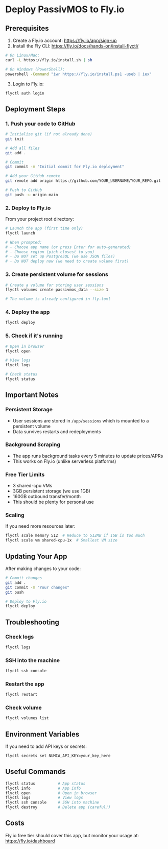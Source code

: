 # Deploy PassivMOS to Fly.io

## Prerequisites

1. Create a Fly.io account: https://fly.io/app/sign-up
2. Install the Fly CLI: https://fly.io/docs/hands-on/install-flyctl/

```bash
# On Linux/Mac:
curl -L https://fly.io/install.sh | sh

# On Windows (PowerShell):
powershell -Command "iwr https://fly.io/install.ps1 -useb | iex"
```

3. Login to Fly.io:
```bash
flyctl auth login
```

## Deployment Steps

### 1. Push your code to GitHub

```bash
# Initialize git (if not already done)
git init

# Add all files
git add .

# Commit
git commit -m "Initial commit for Fly.io deployment"

# Add your GitHub remote
git remote add origin https://github.com/YOUR_USERNAME/YOUR_REPO.git

# Push to GitHub
git push -u origin main
```

### 2. Deploy to Fly.io

From your project root directory:

```bash
# Launch the app (first time only)
flyctl launch

# When prompted:
# - Choose app name (or press Enter for auto-generated)
# - Choose region (pick closest to you)
# - Do NOT set up PostgreSQL (we use JSON files)
# - Do NOT deploy now (we need to create volume first)
```

### 3. Create persistent volume for sessions

```bash
# Create a volume for storing user sessions
flyctl volumes create passivmos_data --size 1

# The volume is already configured in fly.toml
```

### 4. Deploy the app

```bash
flyctl deploy
```

### 5. Check if it's running

```bash
# Open in browser
flyctl open

# View logs
flyctl logs

# Check status
flyctl status
```

## Important Notes

### Persistent Storage
- User sessions are stored in `/app/sessions` which is mounted to a persistent volume
- Data survives restarts and redeployments

### Background Scraping
- The app runs background tasks every 5 minutes to update prices/APRs
- This works on Fly.io (unlike serverless platforms)

### Free Tier Limits
- 3 shared-cpu VMs
- 3GB persistent storage (we use 1GB)
- 160GB outbound transfer/month
- This should be plenty for personal use

### Scaling
If you need more resources later:
```bash
flyctl scale memory 512  # Reduce to 512MB if 1GB is too much
flyctl scale vm shared-cpu-1x  # Smallest VM size
```

## Updating Your App

After making changes to your code:

```bash
# Commit changes
git add .
git commit -m "Your changes"
git push

# Deploy to Fly.io
flyctl deploy
```

## Troubleshooting

### Check logs
```bash
flyctl logs
```

### SSH into the machine
```bash
flyctl ssh console
```

### Restart the app
```bash
flyctl restart
```

### Check volume
```bash
flyctl volumes list
```

## Environment Variables

If you need to add API keys or secrets:

```bash
flyctl secrets set NUMIA_API_KEY=your_key_here
```

## Useful Commands

```bash
flyctl status          # App status
flyctl info            # App info
flyctl open            # Open in browser
flyctl logs            # View logs
flyctl ssh console     # SSH into machine
flyctl destroy         # Delete app (careful!)
```

## Costs

Fly.io free tier should cover this app, but monitor your usage at:
https://fly.io/dashboard
